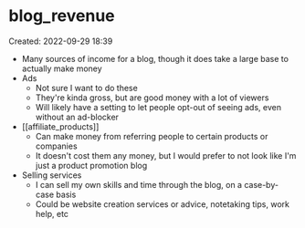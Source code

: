 # blog_revenue
Created: 2022-09-29 18:39

- Many sources of income for a blog, though it does take a large base to actually make money
- Ads
	- Not sure I want to do these
	- They're kinda gross, but are good money with a lot of viewers
	- Will likely have a setting to let people opt-out of seeing ads, even without an ad-blocker
- [[affiliate_products]]
	- Can make money from referring people to certain products or companies
	- It doesn't cost them any money, but I would prefer to not look like I'm just a product promotion blog
- Selling services
	- I can sell my own skills and time through the blog, on a case-by-case basis
	- Could be website creation services or advice, notetaking tips, work help, etc